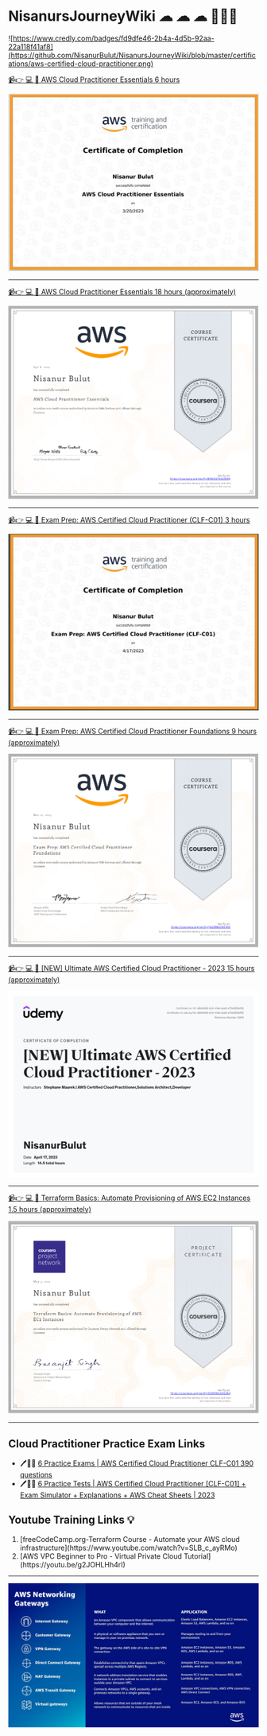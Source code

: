 # NisanursJourneyWiki ☁ ☁ ☁ 🥇🥇🥇

![https://www.credly.com/badges/fd9dfe46-2b4a-4d5b-92aa-22a118f41af8](https://github.com/NisanurBulut/NisanursJourneyWiki/blob/master/certifications/aws-certified-cloud-practitioner.png)

[📹👉 💻 🥇 AWS Cloud Practitioner Essentials 6 hours](https://explore.skillbuilder.aws/learn/course/134/aws-cloud-practitioner-essentials)

![aws_cloud_practitioner_essentials](https://github.com/NisanurBulut/NisanursJourneyWiki/blob/master/certifications/aws_skill_builder_134_3_1702104_1679318635_AWS_Course_Completion_Certificate.png)

<hr/>

[📹👉 💻 🥇 AWS Cloud Practitioner Essentials 18 hours (approximately)](https://www.coursera.org/learn/aws-cloud-practitioner-essentials)

![Coursera_aws_cloud_practitioner_essentials](https://github.com/NisanurBulut/NisanursJourneyWiki/blob/master/certifications/Coursera_aws_cloud_practitioner_essentials.png)

<hr/>

[📹👉 💻 🥇 Exam Prep: AWS Certified Cloud Practitioner (CLF-C01) 3 hours](https://explore.skillbuilder.aws/learn/course/9449/exam-prep-aws-certified-cloud-practitioner-clf-c01)

![Exam Prep: AWS Certified Cloud Practitioner (CLF-C01)](https://github.com/NisanurBulut/NisanursJourneyWiki/blob/master/certifications/exam_prep_aws_certified_cloud_practitioner_CLF_C01.png)

<hr/>

[📹👉 💻 🥇 Exam Prep: AWS Certified Cloud Practitioner Foundations 9 hours (approximately)](https://www.coursera.org/learn/cloud-practitioner-exam-prep)

![exam_prep_aws_certified_cloud_practitioner_foundations](https://github.com/NisanurBulut/NisanursJourneyWiki/blob/master/certifications/exam_prep_aws_certified_cloud_practitioner_foundations.png)

<hr/>

[📹👉 💻 🥇 [NEW] Ultimate AWS Certified Cloud Practitioner - 2023 15 hours (approximately)](https://www.udemy.com/share/103aFP3@58dnwSzJ7Vp1ydvYxVLY8p9FwdtL7_uJOUOXUxZG4t7frXw833z6l-uX20m88Obk/)

![Ultimate AWS Certified Cloud Practitioner](https://github.com/NisanurBulut/NisanursJourneyWiki/blob/master/certifications/udemy-certificate_[NEW]_Ultimate_AWS_Certified_Cloud_Practitioner_2023.jpg)

<hr/>

[📹👉 💻 🥇 Terraform Basics: Automate Provisioning of AWS EC2 Instances 1.5 hours (approximately)](https://www.coursera.org/learn/terraform-devops-aws-cloud-iac-ec2/home/info)

![Terraform Basics: Automate Provisioning of AWS EC2 Instances](https://github.com/NisanurBulut/NisanursJourneyWiki/blob/master/certifications/Coursera_Terraform_Basics_5LWKNG3GGEE4.png)

<hr/>

## Cloud Practitioner Practice Exam Links

* 🖊📜⏰ [6 Practice Exams | AWS Certified Cloud Practitioner CLF-C01 390 questions](https://www.udemy.com/share/103aFZ3@20NlYOGR8lvcXcwk7G46XvLlHNrbX-PpCHwK4bmuMDq9h40fS0Q_5kWv6GkcMhMO/)
* 🖊📜⏰ [6 Practice Tests | AWS Certified Cloud Practitioner [CLF-C01] + Exam Simulator + Explanations + AWS Cheat Sheets | 2023](https://www.udemy.com/share/101Xl63@tC6AuCcOvXaZqJKUQv9B7Pmwsbk-fNXszhZVWLySGbG_Ux61A9xrPo-2VX3zTDrj/)


## Youtube Training Links 💡

<ol type="1">
<li> [freeCodeCamp.org-Terraform Course - Automate your AWS cloud infrastructure](https://www.youtube.com/watch?v=SLB_c_ayRMo)
</li>
<li> [AWS VPC Beginner to Pro - Virtual Private Cloud Tutorial](https://youtu.be/g2JOHLHh4rI) 
</li>
</ol>

<hr/>

![What For](https://github.com/NisanurBulut/NisanursJourneyWiki/blob/master/others/what_for.jpg)